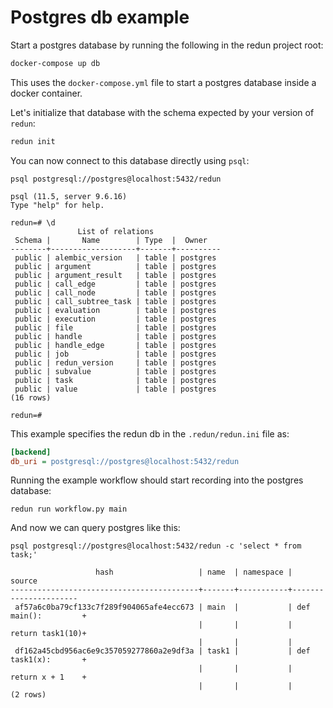 # Postgres db example

Start a postgres database by running the following in the redun project root:

```sh
docker-compose up db
```

This uses the `docker-compose.yml` file to start a postgres database inside a docker container.

Let's initialize that database with the schema expected by your version of `redun`:

```sh
redun init
```

You can now connect to this database directly using `psql`:

```
psql postgresql://postgres@localhost:5432/redun

psql (11.5, server 9.6.16)
Type "help" for help.

redun=# \d
               List of relations
 Schema |       Name        | Type  |  Owner
--------+-------------------+-------+----------
 public | alembic_version   | table | postgres
 public | argument          | table | postgres
 public | argument_result   | table | postgres
 public | call_edge         | table | postgres
 public | call_node         | table | postgres
 public | call_subtree_task | table | postgres
 public | evaluation        | table | postgres
 public | execution         | table | postgres
 public | file              | table | postgres
 public | handle            | table | postgres
 public | handle_edge       | table | postgres
 public | job               | table | postgres
 public | redun_version     | table | postgres
 public | subvalue          | table | postgres
 public | task              | table | postgres
 public | value             | table | postgres
(16 rows)

redun=#
```

This example specifies the redun db in the `.redun/redun.ini` file as:

```ini
[backend]
db_uri = postgresql://postgres@localhost:5432/redun
```

Running the example workflow should start recording into the postgres database:

```
redun run workflow.py main
```

And now we can query postgres like this:

```
psql postgresql://postgres@localhost:5432/redun -c 'select * from task;'

                   hash                   | name  | namespace |        source
------------------------------------------+-------+-----------+----------------------
 af57a6c0ba79cf133c7f289f904065afe4ecc673 | main  |           | def main():         +
                                          |       |           |     return task1(10)+
                                          |       |           |
 df162a45cbd956ac6e9c357059277860a2e9df3a | task1 |           | def task1(x):       +
                                          |       |           |     return x + 1    +
                                          |       |           |
(2 rows)
```